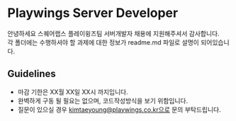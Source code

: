 # Playwings Server Developer

안녕하세요
스퀘어랩스 플레이윙즈팀 서버개발자 채용에 지원해주셔서 감사합니다.<br>
각 폴더에는 수행하셔야 할 과제에 대한 정보가 readme.md 파일로 설명이 되어있습니다.<br>

## Guidelines
* 마감 기한은 XX월 XX일 XX시 까지입니다.
* 완벽하게 구동 될 필요는 없으며, 코드작성방식을 보기 위함입니다.
* 질문이 있으실 경우 kimtaeyoung@playwings.co.kr으로 문의 부탁드립니다.
